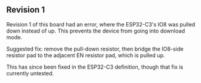 ## Revision 1

Revision 1 of this board had an error, where the ESP32-C3's IO8 was pulled down instead of up.
This prevents the device from going into download mode.

Suggested fix: remove the pull-down resistor, then bridge the IO8-side resistor pad to the adjacent EN resistor pad, which is pulled up.

This has since been fixed in the ESP32-C3 definition, though that fix is currently untested.
